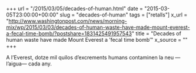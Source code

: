 +++
url = "/2015/03/05/decades-of-human.html"
date = "2015-03-05T23:00:00+00:00"
slug = "decades-of-human"
tags = ["retalls"]
x_url = "http://www.washingtonpost.com/news/morning-mix/wp/2015/03/03/decades-of-human-waste-have-made-mount-everest-a-fecal-time-bomb/?postshare=1831425491957543"
title = "Decades of human waste have made Mount Everest a ’fecal time bomb’"
x_source = ""
+++


A l’Everest, dotze mil quilos d’excrements humans contaminen la neu —l’aigua— cada any.

